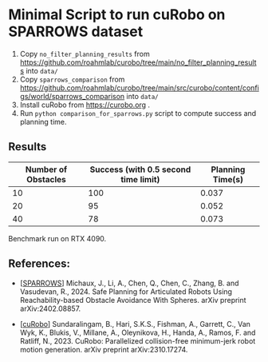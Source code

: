 # Minimal Script to run cuRobo on SPARROWS dataset

1. Copy `no_filter_planning_results` from https://github.com/roahmlab/curobo/tree/main/no_filter_planning_results into `data/`
2. Copy `sparrows_comparison` from https://github.com/roahmlab/curobo/tree/main/src/curobo/content/configs/world/sparrows_comparison into `data/`
3. Install cuRobo from https://curobo.org .
4. Run `python comparison_for_sparrows.py` script to compute success and planning time.


## Results

|Number of Obstacles| Success (with 0.5 second time limit)| Planning Time(s)|
|-|-|-|
|10| 100 |0.037 |
|20| 95 |0.052 |
|40| 78 |0.073 |

Benchmark run on RTX 4090.

## References:
- [[SPARROWS](https://roahmlab.github.io/sparrows/)] Michaux, J., Li, A., Chen, Q., Chen, C., Zhang, B. and Vasudevan, R., 2024. Safe Planning for Articulated Robots Using Reachability-based Obstacle Avoidance With Spheres. arXiv preprint arXiv:2402.08857.

- [[cuRobo](https://curobo.org)] Sundaralingam, B., Hari, S.K.S., Fishman, A., Garrett, C., Van Wyk, K., Blukis, V., Millane, A., Oleynikova, H., Handa, A., Ramos, F. and Ratliff, N., 2023. CuRobo: Parallelized collision-free minimum-jerk robot motion generation. arXiv preprint arXiv:2310.17274.
